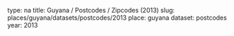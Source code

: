 type: na
title: Guyana / Postcodes / Zipcodes (2013)
slug: places/guyana/datasets/postcodes/2013
place: guyana
dataset: postcodes
year: 2013
